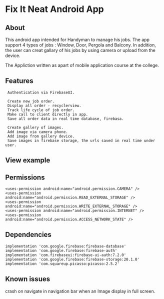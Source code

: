 # Fix It Neat Android App
## About

   This android app intended for Handyman to manage his jobs.
   The app support 4 types of jobs : Window, Door, Pergola and Balcony.
   In addition, the user can creat gallary of his jobs by using camera or upload from the device.

   The Appliction written as apart of mobile application course at the college.

## Features

     Authentication via FirebaseUI.

     Create new job order.
     Display all order - recyclerview.
     Track life cycle of job order.
     Make call to client directly in app.
     Save all order data in real time database, firebasa.

     Create gallery of images.
     Add image via camera phone.
     Add image from gallery device.
     Save images in firebase storage, the urls saved in real time under user.
 
## View example




## Permissions
    <uses-permission android:name="android.permission.CAMERA" />
    <uses-permission android:name="android.permission.READ_EXTERNAL_STORAGE" />
    <uses-permission android:name="android.permission.WRITE_EXTERNAL_STORAGE" />
    <uses-permission android:name="android.permission.INTERNET" />
    <uses-permission android:name="android.permission.ACCESS_NETWORK_STATE" />

## Dependencies
    implementation 'com.google.firebase:firebase-database'
    implementation 'com.google.firebase:firebase-auth'
    implementation 'com.firebaseui:firebase-ui-auth:7.2.0'
    implementation 'com.google.firebase:firebase-storage:20.1.0'
    implementation 'com.squareup.picasso:picasso:2.5.2'

## Known issues

   crash on navigate in navigation bar when an Image display in full screen.
